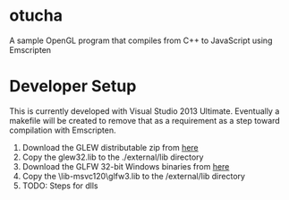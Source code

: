 otucha
======

A sample OpenGL program that compiles from C++ to JavaScript using Emscripten


Developer Setup
===============
This is currently developed with Visual Studio 2013 Ultimate.  Eventually a makefile will be created to remove that as a requirement as a step toward compilation with Emscripten.

1. Download the GLEW distributable zip from [here](http://glew.sourceforge.net/)
2. Copy the glew32.lib to the ./external/lib directory
3. Download the GLFW 32-bit Windows binaries from [here](http://www.glfw.org/download.html)
4. Copy the \lib-msvc120\glfw3.lib to the /external/lib directory
5. TODO: Steps for dlls
